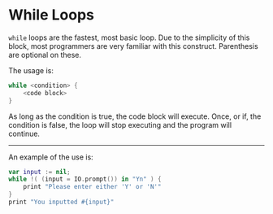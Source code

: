 # While Loops

`while` loops are the fastest, most basic loop. Due to the simplicity of this block, most programmers are very familiar with this construct. Parenthesis are optional on these.

The usage is:

```swift
while <condition> {
    <code block>
}
```

As long as the condition is true, the code block will execute. Once, or if, the condition is false, the loop will stop executing and the program will continue.

---

An example of the use is:
```swift
var input := nil;
while !( (input = IO.prompt()) in "Yn" ) {
    print "Please enter either 'Y' or 'N'"
}
print "You inputted #{input}"
```
